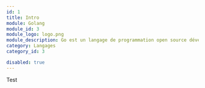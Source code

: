 ```yaml
---
id: 1
title: Intro
module: Golang
module_id: 3
module_logo: logo.png
module_description: Go est un langage de programmation open source développé par Google. Il est conçu pour être simple, efficace et productif.
category: Langages
category_id: 3

disabled: true
---
```


Test

